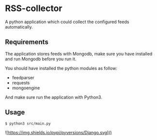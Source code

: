 # RSS-collector
A python application which could collect the configured feeds automatically.

## Requirements
The application stores feeds with Mongodb, make sure you have installed and run Mongodb before you run it.

You should have installed the python modules as follow: 
*  feedparser
*  requests
*  mongoengine

And make sure run the application with Python3.

## Usage

```shell
$ python3 src/main.py
```

![https://img.shields.io/pypi/pyversions/Django.svg]()
